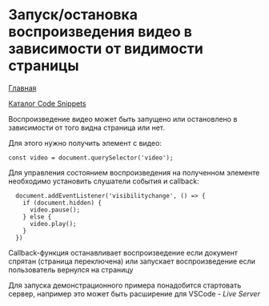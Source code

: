# Запуск/остановка воспроизведения видео в зависимости от видимости страницы

[Главная](./../../README.md)

[Каталог Code Snippets](../README.md)

Воспроизведение видео может быть запущено или остановлено в зависимости от того видна страница или нет.

Для этого нужно получить элемент с видео:

```JS
const video = document.querySelector('video');
```

Для управления состоянием воспроизведения на полученном элементе необходимо установить слушатели события и callback:

```JS
  document.addEventListener('visibilitychange', () => {
    if (document.hidden) {
      video.pause();
    } else {
      video.play();
    }
  })

```

Callback-функция останавливает воспроизведение если документ спрятан (страница переключена) или запускает воспроизведение если пользователь вернулся на страницу

Для запуска демонстрационного примера понадобится стартовать сервер, например это может быть расширение для VSCode - _Live Server_
